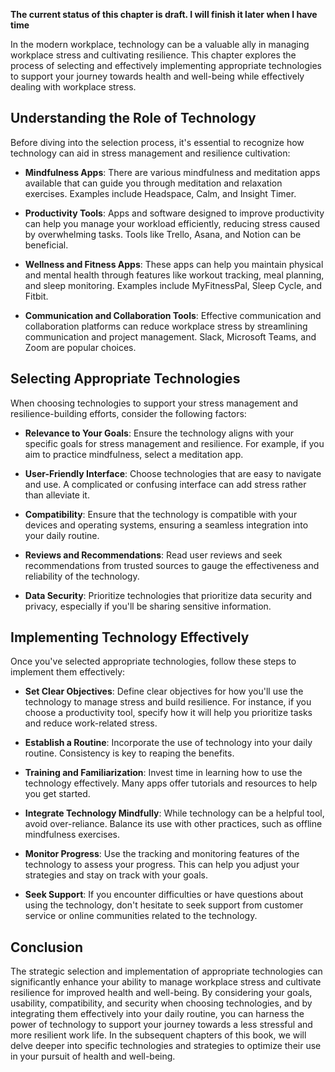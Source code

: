 **The current status of this chapter is draft. I will finish it later when I have time**

In the modern workplace, technology can be a valuable ally in managing workplace stress and cultivating resilience. This chapter explores the process of selecting and effectively implementing appropriate technologies to support your journey towards health and well-being while effectively dealing with workplace stress.

**Understanding the Role of Technology**
----------------------------------------

Before diving into the selection process, it's essential to recognize how technology can aid in stress management and resilience cultivation:

* **Mindfulness Apps**: There are various mindfulness and meditation apps available that can guide you through meditation and relaxation exercises. Examples include Headspace, Calm, and Insight Timer.

* **Productivity Tools**: Apps and software designed to improve productivity can help you manage your workload efficiently, reducing stress caused by overwhelming tasks. Tools like Trello, Asana, and Notion can be beneficial.

* **Wellness and Fitness Apps**: These apps can help you maintain physical and mental health through features like workout tracking, meal planning, and sleep monitoring. Examples include MyFitnessPal, Sleep Cycle, and Fitbit.

* **Communication and Collaboration Tools**: Effective communication and collaboration platforms can reduce workplace stress by streamlining communication and project management. Slack, Microsoft Teams, and Zoom are popular choices.

**Selecting Appropriate Technologies**
--------------------------------------

When choosing technologies to support your stress management and resilience-building efforts, consider the following factors:

* **Relevance to Your Goals**: Ensure the technology aligns with your specific goals for stress management and resilience. For example, if you aim to practice mindfulness, select a meditation app.

* **User-Friendly Interface**: Choose technologies that are easy to navigate and use. A complicated or confusing interface can add stress rather than alleviate it.

* **Compatibility**: Ensure that the technology is compatible with your devices and operating systems, ensuring a seamless integration into your daily routine.

* **Reviews and Recommendations**: Read user reviews and seek recommendations from trusted sources to gauge the effectiveness and reliability of the technology.

* **Data Security**: Prioritize technologies that prioritize data security and privacy, especially if you'll be sharing sensitive information.

**Implementing Technology Effectively**
---------------------------------------

Once you've selected appropriate technologies, follow these steps to implement them effectively:

* **Set Clear Objectives**: Define clear objectives for how you'll use the technology to manage stress and build resilience. For instance, if you choose a productivity tool, specify how it will help you prioritize tasks and reduce work-related stress.

* **Establish a Routine**: Incorporate the use of technology into your daily routine. Consistency is key to reaping the benefits.

* **Training and Familiarization**: Invest time in learning how to use the technology effectively. Many apps offer tutorials and resources to help you get started.

* **Integrate Technology Mindfully**: While technology can be a helpful tool, avoid over-reliance. Balance its use with other practices, such as offline mindfulness exercises.

* **Monitor Progress**: Use the tracking and monitoring features of the technology to assess your progress. This can help you adjust your strategies and stay on track with your goals.

* **Seek Support**: If you encounter difficulties or have questions about using the technology, don't hesitate to seek support from customer service or online communities related to the technology.

**Conclusion**
--------------

The strategic selection and implementation of appropriate technologies can significantly enhance your ability to manage workplace stress and cultivate resilience for improved health and well-being. By considering your goals, usability, compatibility, and security when choosing technologies, and by integrating them effectively into your daily routine, you can harness the power of technology to support your journey towards a less stressful and more resilient work life. In the subsequent chapters of this book, we will delve deeper into specific technologies and strategies to optimize their use in your pursuit of health and well-being.
